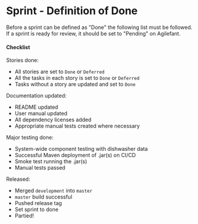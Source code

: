 # Sprint - Definition of Done
Before a sprint can be defined as "Done" the following list must be followed. 
If a sprint is ready for review, it should be set to "Pending" on Agilefant.

#### Checklist

Stories done:
- All stories are set to `Done` or `Deferred`
- All the tasks in each story is set to `Done` or `Deferred`
- Tasks without a story are updated and set to `Done`

Documentation updated:
- README updated
- User manual updated
- All dependency licenses added
- Appropriate manual tests created where necessary

Major testing done:
- System-wide component testing with dishwasher data
- Successful Maven deployment of .jar(s) on CI/CD
- Smoke test running the .jar(s)
- Manual tests passed

Released:
- Merged `development` into `master`
- `master` build successful
- Pushed release tag
- Set sprint to done
- Partied!